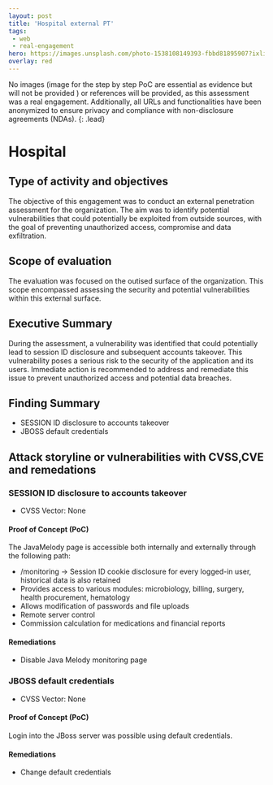 ```yaml
---
layout: post
title: 'Hospital external PT'
tags:
 - web
 - real-engagement
hero: https://images.unsplash.com/photo-1538108149393-fbbd81895907?ixlib=rb-4.0.3&ixid=M3wxMjA3fDB8MHxwaG90by1wYWdlfHx8fGVufDB8fHx8fA%3D%3D&auto=format&fit=crop&w=1528&q=80
overlay: red
---
```


No images (image for the step by step PoC are essential as evidence but will not be provided
) or references will be provided, as this assessment was a real engagement. Additionally, all URLs and functionalities have been anonymized to ensure privacy and compliance with non-disclosure agreements (NDAs). {: .lead} <!--break-->

# Hospital

## Type of activity and objectives
The objective of this engagement was to conduct an external penetration assessment for the organization. The aim was to identify potential vulnerabilities that could potentially be exploited from outside sources, with the goal of preventing unauthorized access, compromise and data exfiltration.
## Scope of evaluation
The evaluation was focused on the outised surface of the organization. This scope encompassed assessing the security and potential vulnerabilities within this external surface.
## Executive Summary
During the assessment, a vulnerability was identified that could potentially lead to session ID disclosure and subsequent accounts takeover. This vulnerability poses a serious risk to the security of the application and its users. Immediate action is recommended to address and remediate this issue to prevent unauthorized access and potential data breaches.
## Finding Summary
- SESSION ID disclosure to accounts takeover
- JBOSS default credentials
## Attack storyline or vulnerabilities with CVSS,CVE and remedations
### SESSION ID disclosure to accounts takeover
- CVSS Vector: None
#### Proof of Concept (PoC) 
The JavaMelody page is accessible both internally and externally through the following path:
- /monitoring -> Session ID cookie disclosure for every logged-in user, historical data is also retained
- Provides access to various modules: microbiology, billing, surgery, health procurement, hematology
- Allows modification of passwords and file uploads
- Remote server control
- Commission calculation for medications and financial reports
#### Remediations
- Disable Java Melody monitoring page
### JBOSS default credentials
- CVSS Vector: None
#### Proof of Concept (PoC) 
Login into the JBoss server was possible using default credentials.
#### Remediations
- Change default credentials